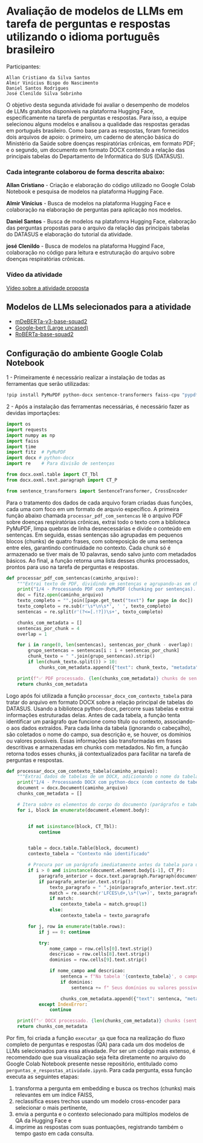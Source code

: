 # Avaliação de modelos de LLMs em tarefa de perguntas e respostas utilizando o idioma português brasileiro

Participantes:
```
Allan Cristiano da Silva Santos
Almir Vinícius Bispo do Nascimento
Daniel Santos Rodrigues
José Clenildo Silva Sobrinho
```
O objetivo desta segunda atividade foi avaliar o desempenho de modelos de LLMs gratuitos disponíveis na plataforma
Hugging Face, especificamente na tarefa de perguntas e respostas. Para isso, a equipe selecionou alguns modelos e 
analisou a qualidade das respostas geradas em português brasileiro. Como base para as respostas, foram fornecidos 
dois arquivos de apoio: o primeiro, um caderno de atenção básica do Ministério da Saúde sobre doenças respiratórias
crônicas, em formato PDF; e o segundo, um documento em formato DOCX contendo a relação das principais tabelas do
Departamento de Informática do SUS (DATASUS).

### Cada integrante colaborou de forma descrita abaixo:

**Allan Cristiano** - Criação e elaboração do código utilizado no Google Colab Notebook e pesquisa de modelos na 
plataforma Hugging Face.

**Almir Vinícius** - Busca de modelos na plataforma Hugging Face e colaboração na elaboração de perguntas para
aplicação nos modelos.

**Daniel Santos** - Busca de modelos na platafomra Hugging Face, elaboração das perguntas propostas para o arquivo
da relação das principais tabelas do DATASUS e elaboração do tutorial da atividade.

**josé Clenildo** - Busca de modelos na plataforma Huggind Face, colaboração no código para leitura e estruturação
do arquivo sobre doenças respiratórias crônicas.

### Vídeo da atividade

[Vídeo sobre a atividade proposta](https://drive.google.com/file/d/1RalnLWhka8eRplymGGrGhifa2uqg3Qrx/view?usp=sharing)

## Modelos de LLMs selecionados para a atividade
- [mDeBERTa-v3-base-squad2](https://huggingface.co/timpal0l/mdeberta-v3-base-squad2)
- [Google-bert (Large uncased)](https://huggingface.co/google-bert/bert-large-uncased)
- [RoBERTa-base-squad2](https://huggingface.co/deepset/roberta-base-squad2)

## Configuração do ambiente Google Colab Notebook
1 - Primeiramente é necessário realizar a instalação de todas as ferramentas que serão utilizadas:
```bash
!pip install PyMuPDF python-docx sentence-transformers faiss-cpu "pypdf>=3.0.0" "transformers>=4.0.0" "torch>=2.0.0" requests
```
2 - Após a instalação das ferramentas necessárias, é necessário fazer as devidas importações:
```python
import os
import requests
import numpy as np
import faiss
import time
import fitz  # PyMuPDF
import docx # python-docx
import re    # Para divisão de sentenças

from docx.oxml.table import CT_Tbl
from docx.oxml.text.paragraph import CT_P

from sentence_transformers import SentenceTransformer, CrossEncoder
```
Para o tratamento dos dados de cada arquivo foram criadas duas funções, cada uma com foco em um formato
de arquvio específico. A primeira função abaixo chamada ```processar_pdf_com_sentencas``` lê o arquivo PDF
sobre doenças respiratórias crônicas, extrai todo o texto com a biblioteca PyMuPDF, limpa quebras de linha
desnecessárias e divide o conteúdo em sentenças. Em seguida, essas sentenças são agrupadas em pequenos
blocos (chunks) de quatro frases, com sobreposição de uma sentença entre eles, garantindo continuidade no contexto.
Cada chunk só é armazenado se tiver mais de 10 palavras, sendo salvo junto com metadados básicos. Ao final, a função
retorna uma lista desses chunks processados, prontos para uso na tarefa de perguntas e respostas.
```python
def processar_pdf_com_sentencas(caminho_arquivo):
    """Extrai texto de PDF, dividindo em sentenças e agrupando-as em chunks focados."""
    print("1/4 - Processando PDF com PyMuPDF (chunking por sentenças)...")
    doc = fitz.open(caminho_arquivo)
    texto_completo = "".join([page.get_text("text") for page in doc])
    texto_completo = re.sub(r'\s*\n\s*', ' ', texto_completo)
    sentencas = re.split(r'(?<=[.!?])\s+', texto_completo)

    chunks_com_metadata = []
    sentencas_por_chunk = 4
    overlap = 1

    for i in range(0, len(sentencas), sentencas_por_chunk - overlap):
        grupo_sentencas = sentencas[i : i + sentencas_por_chunk]
        chunk_texto = " ".join(grupo_sentencas).strip()
        if len(chunk_texto.split()) > 10:
            chunks_com_metadata.append({"text": chunk_texto, "metadata": {"page": "N/A"}})

    print(f"✅ PDF processado. {len(chunks_com_metadata)} chunks de sentenças criados.")
    return chunks_com_metadata
```
Logo após foi utilizada a função ```processar_docx_com_contexto_tabela``` para tratar do arquivo em formato DOCX sobre
a relação principal de tabelas do DATASUS. Usando a biblioteca python-docx, percorre suas tabelas e extrai informações
estruturadas delas. Antes de cada tabela, a função tenta identificar um parágrafo que funcione como título ou contexto,
associando-o aos dados extraídos. Para cada linha da tabela (ignorando o cabeçalho), são coletados o nome do campo, sua
descrição e, se houver, os domínios ou valores possíveis. Essas informações são transformadas em frases descritivas e 
armazenadas em chunks com metadados. No fim, a função retorna todos esses chunks, já contextualizados para facilitar na
tarefa de perguntas e respostas.
```python
def processar_docx_com_contexto_tabela(caminho_arquivo):
    """Extrai dados de tabelas de um DOCX, adicionando o nome da tabela como contexto."""
    print("1/4 - Processando DOCX com python-docx (com contexto de tabela)...")
    document = docx.Document(caminho_arquivo)
    chunks_com_metadata = []

    # Itera sobre os elementos do corpo do documento (parágrafos e tabelas)
    for i, block in enumerate(document.element.body):


        if not isinstance(block, CT_Tbl):
            continue


        table = docx.table.Table(block, document)
        contexto_tabela = "Contexto não identificado"

        # Procura por um parágrafo imediatamente antes da tabela para usar como título
        if i > 0 and isinstance(document.element.body[i-1], CT_P):
            paragrafo_anterior = docx.text.paragraph.Paragraph(document.element.body[i-1], document)
            if paragrafo_anterior.text.strip():
                texto_paragrafo = " ".join(paragrafo_anterior.text.strip().split())
                match = re.search(r'LFCES\d+,\s*(\w+)', texto_paragrafo)
                if match:
                    contexto_tabela = match.group(1)
                else:
                    contexto_tabela = texto_paragrafo

        for j, row in enumerate(table.rows):
            if j == 0: continue

            try:
                nome_campo = row.cells[0].text.strip()
                descricao = row.cells[8].text.strip()
                dominios = row.cells[9].text.strip()

                if nome_campo and descricao:
                    sentenca = f"Na tabela '{contexto_tabela}', o campo '{nome_campo}' é descrito como: '{descricao}'."
                    if dominios:
                        sentenca += f" Seus domínios ou valores possíveis são: '{dominios}'."

                    chunks_com_metadata.append({"text": sentenca, "metadata": {"page": "N/A"}})
            except IndexError:
                continue

    print(f"✅ DOCX processado. {len(chunks_com_metadata)} chunks (sentenças com contexto) criados.")
    return chunks_com_metadata
```
Por fim, foi criada a função ```executar_qa``` que foca na realização do fluxo completo de perguntas e respostas (QA)
para cada um dos modelos de LLMs selecionados para essa ativadade. Por ser um código mais extenso, é recomendado que sua
visualização seja feita diretamente no arquivo do Google Colab Notebook presente nesse repositório,
entitulado como ```perguntas_e_respostas_atividade.ipynb```. Para cada pergunta, essa função executa as seguintes etapas:
1) transforma a pergunta em embedding e busca os trechos (chunks) mais relevantes em um índice FAISS,
2) reclassifica esses trechos usando um modelo cross-encoder para selecionar o mais pertinente,
3) envia a pergunta e o contexto selecionado para múltiplos modelos de QA da Hugging Face e
4) imprime as respostas com suas pontuações, registrando também o tempo gasto em cada consulta.
